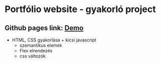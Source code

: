 # Portfólio website - gyakorló project

## Github pages link: [Demo](https://thomas-horvath.github.io/PK_project1_porfolio_html_css-/)


- HTML, CSS gyakorlása + kicsi javascript
    - szemantikus elemek
    - Flex elrendezés
    - css változók



